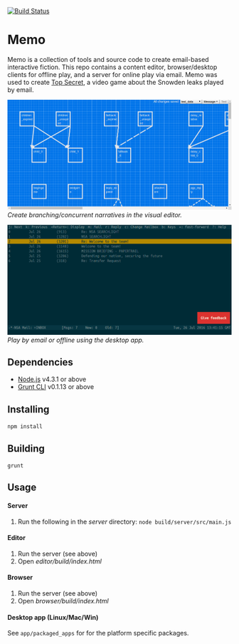 [![Build Status](https://travis-ci.org/jameslong/memo.svg?branch=master)](https://travis-ci.org/jameslong/memo)

# Memo

Memo is a collection of tools and source code to create email-based interactive fiction. This repo contains a content editor, browser/desktop clients for offline play, and a server for online play via email. Memo was used to create [Top Secret](https://playtopsecret.com), a video game about the Snowden leaks played by email.

![Memo editor](/img/editorscreenshot.png?raw=true)
*Create branching/concurrent narratives in the visual editor.*

![Memo offline Version](/img/gamescreenshot.png?raw=true)
*Play by email or offline using the desktop app.*

## Dependencies

- [Node.js](https://nodejs.org/en/) v4.3.1 or above
- [Grunt CLI](http://gruntjs.com/) v0.1.13 or above

## Installing

```
npm install
```

## Building

```
grunt
```

## Usage

#### Server

1. Run the following in the *server* directory: `node build/server/src/main.js`

#### Editor

1. Run the server (see above)
2. Open *editor/build/index.html*

#### Browser

1. Run the server (see above)
2. Open *browser/build/index.html*

#### Desktop app (Linux/Mac/Win)

See `app/packaged_apps` for for the platform specific packages.
